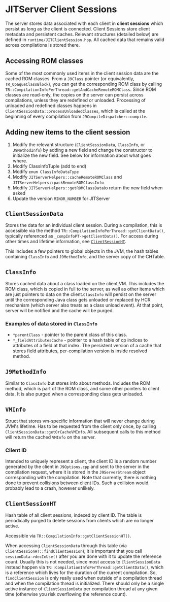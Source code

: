 <!--
Copyright (c) 2018, 2022 IBM Corp. and others

This program and the accompanying materials are made available under
the terms of the Eclipse Public License 2.0 which accompanies this
distribution and is available at https://www.eclipse.org/legal/epl-2.0/
or the Apache License, Version 2.0 which accompanies this distribution and
is available at https://www.apache.org/licenses/LICENSE-2.0.

This Source Code may also be made available under the following
Secondary Licenses when the conditions for such availability set
forth in the Eclipse Public License, v. 2.0 are satisfied: GNU
General Public License, version 2 with the GNU Classpath
Exception [1] and GNU General Public License, version 2 with the
OpenJDK Assembly Exception [2].

[1] https://www.gnu.org/software/classpath/license.html
[2] https://openjdk.org/legal/assembly-exception.html

SPDX-License-Identifier: EPL-2.0 OR Apache-2.0 OR GPL-2.0 WITH Classpath-exception-2.0 OR LicenseRef-GPL-2.0 WITH Assembly-exception
-->

# JITServer Client Sessions

The server stores data associated with each client  in **client sessions** which persist as long as the client is connected. Client Sessions store client metadata and persistent caches. Relevant structures (detailed below) are defined in `runtime/JITClientSession.hpp`. All cached data that remains valid across compilations is stored there.

## Accessing ROM classes

Some of the most commonly used items in the client session data are the cached ROM classes. From a `J9Class` pointer (or equivalently, `TR_OpaqueClassBlock`), you can get the corresponding ROM class by calling `TR::CompilationInfoPerThread::getAndCacheRemoteROMClass`. Since ROM classes are read-only, the copies on the server can persist across compilations, unless they are redefined or unloaded. Processing of unloaded and redefined classes happens in `ClientSessionData::processUnloadedClasses`, which is called at the beginning of every compilation from `J9CompileDispatcher::compile`.

## Adding new items to the client session

1. Modify the relevant structure (`ClientSessionData`, `ClassInfo`, or `J9MethodInfo`) by adding a new field and change the constructor to initialize the new field. See below for information about what goes where.
2. Modify ClassInfoTuple (add to end)
3. Modify `enum ClassInfoDataType`
4. Modify `JITServerHelpers::cacheRemoteROMClass` and `JITServerHelpers::packRemoteROMClassInfo`
5. Modify `JITServerHelpers::getROMClassData`to return the new field when asked
6. Update the version `MINOR_NUMBER` for JITServer

## `ClientSessionData`

Stores the data for an individual client session. During a compilation, this is accessible via the method `TR::CompilationInfoPerThread::getClientData()`, typically referenced as `_compInfoPT->getClientData()`. For access during other times and lifetime information, see [`ClientSessionHT`](#clientsessionht).

This includes a few pointers to global objects in the JVM, the hash tables containing `ClassInfo` and `J9MethodInfo`, and the server copy of the CHTable.

## `ClassInfo`

Stores cached data about a class loaded on the client VM. This includes the ROM class, which is copied in full to the server, as well as other items which are just pointers to data on the client.`ClassInfo` will persist on the server until the corresponding Java class gets unloaded or replaced by HCR mechanism (which server also treats as a class unload event). At that point, server will be notified and the cache will be purged.

### Examples of data stored in `ClassInfo`

- `*parentClass` - pointer to the parent class of this class.
- `*_fieldAttributesCache` - pointer to a hash table of cp indices to attributes of a field at that index. The persistent version of a cache that stores field attributes, per-compilation version is inside resolved method.

## `J9MethodInfo`

Similar to `ClassInfo` but stores info about methods. Includes the ROM method, which is part of the ROM class, and some other pointers to client data. It is also purged when a corresponding class gets unloaded.

## `VMInfo`

Struct that stores vm-specific information that will never change during JVM's lifetime. Has to be requested from the client only once, by calling `ClientSessionData::getOrCacheVMInfo`. All subsequent calls to this method will return the cached `VMInfo` on the server.

### Client ID

Intended to uniquely represent a client, the client ID is a random number generated by the client in `J9Options.cpp` and sent to the server in the compilation request, where it is stored in the `J9ServerStream` object corresponding with the compilation. Note that currently, there is nothing done to prevent collisions between client IDs. Such a collision would probably lead to a crash, however unlikely.

## `ClientSessionHT`

Hash table of all client sessions, indexed by client ID. The table is periodically purged to delete sessions from clients which are no longer active.

Accessible via `TR::CompilationInfo::getClientSessionHT()`.

When accessing `ClientSessionData` through this table (via `ClientSessionHT::findClientSession`), it is important that you call `sessionData->decInUse()` after you are done with it to update the reference count. Usually this is not needed, since most access to `ClientSessionData` instead happen via `TR::CompilationInfoPerThread::getClientData()`, which is a reference which lives for the duration of the current compilation. So, `findClientSession` is only really used when outside of a compilation thread and when the compilation thread is initialized. There should only be a single active instance of `ClientSessionData` per compilation thread at any given time (otherwise you risk overflowing the reference count).
